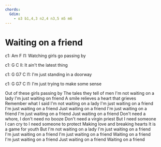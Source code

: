 ```yaml
---
chords:
  Gdim:
    - o3 b1,4,3 n2,4 n3,5 m5 m6
---
```


# Waiting on a friend
c1: Am                F
l1: Watching girls go passing by

c1: G                   C
ll: It ain't the latest thing

c1: G        G7            C
l1: I'm just standing in a doorway

c1: G        G7                  C
l1: I'm just trying to make some sense

Out of these girls passing by
The tales they tell of men
I'm not waiting on a lady
I'm just waiting on friend
A smile relieves a heart that grieves
Remember what I said
I'm not waiting on a lady
I'm just waiting on a friend
I'm just waiting on a friend
Just waiting on a friend
I'm just waiting on a friend
I'm just waiting on a friend
Just waiting on a friend
Don't need a whore, I don't need no booze
Don't need a virgin priest
But I need someone I can cry to
I need someone to protect
Making love and breaking hearts
It is a game for youth
But I'm not waiting on a lady
I'm just waiting on a friend
I'm just waiting on a friend
I'm just waiting on a friend
Waiting on a friend
I'm just waiting on a friend
Just waiting on a friend
Waiting on a friend